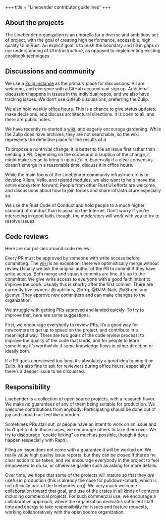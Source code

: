 +++
title = "Linebender contributor guidelines"
+++

## About the projects

The Linebender organization is an umbrella for a diverse and ambitious set of project, with the goal of creating high performance, accessible, high quality UI in Rust. An explicit goal is to push the boundary and fill in gaps in our understanding of UI infrastructure, as opposed to implementing existing cookbook techniques.

## Discussions and community

We use a [Zulip instance](https://xi.zulipchat.com/) as the primary place for discussions. All are welcome, and everyone with a GitHub account can sign up. Additional discussion happens in issues in the individual repos, and we also have tracking issues. We don’t use GitHub discussions, preferring the Zulip.

We also hold weekly [office hours]. This is a chance to give status updates, make decisions, and discuss architectural directions. It is open to all, and there are public notes.

We have recently re-started a [wiki], and eagerly encourage gardening. While the Zulip does have archives, they are not searchable, so the wiki represents the definitive place for the results of d

To propose a nontrivial change, it is better to file an issue first rather than sending a PR. Depending on the scope and disruption of the change, it might make sense to bring it up on Zulip. Especially if a clear consensus doesn’t emerge in a reasonable time, discuss it in office hours.

While the main focus of the Linebender community infrastructure is to develop Xilem, Vello, and related modules, we also want to help move the entire ecosystem forward. People from other Rust UI efforts are welcome, and discussions about how to join forces and share infrastructure especially so.

We use the Rust Code of Conduct and hold people to a much higher standard of conduct than is usual on the Internet. Don’t worry if you’re interacting in good faith, though, the moderators will work with you to try to resolve issues.

## Code reviews

Here are our policies around code review:

Every PR must be approved by someone with write access before committing.
The [wiki] is an exception; there we optimistically merge without review
Usually we ask the original author of the PR to commit if they have write access.
Both merge and squash commits are fine, it’s up to the committer.
We give write access to everyone with a good faith intent to improve the code. Usually this is shortly after the first commit.
There are currently five owners: @raphlinus, @dfrg, @DJMcNab, @xStrom, and @cmyr. They approve new committers and can make changes to the organization.

We struggle with getting PRs approved and landed quickly. To try to improve that, here are some suggestions.

First, we encourage everybody to review PRs. It’s a good way for newcomers to get up to speed on the project, and contribute in a meaningful way. There are two goals of the code review process: to improve the quality of the code that lands, and for people to learn something; it’s worthwhile if some knowledge flows in either direction or ideally both.

If a PR goes unreviewed too long, it’s absolutely a good idea to ping it on Zulip. It’s also fine to ask for reviewers during office hours, especially if there’s a deeper issue to be discussed.

## Responsibility

Linebender is a collection of open source projects, with a research flavor. We make no guarantees of any of them being suitable for production. We welcome contributions from anybody. Participating should be done out of joy and should not feel like a burden.

Sometimes PRs stall out, or people have an intent to work on an issue and don’t get to it. In those cases, we encourage others to take them over. We try to discourage “cookie licking” as much as possible, though it does happen (especially with Raph).

Filing an issue does not come with a guarantee it will be worked on. We really value high quality issue reports, but they can be closed if there’s no clear action to be taken, and we encourage everybody in the project to feel empowered to do so, or otherwise garden such as asking for more details.

Over time, we hope that some of the projects will mature so that they *are* useful in production (this is already the case for pulldown-cmark, which is not officially part of the linebender org). We very much welcome collaboration toward that goal, and use of the crates in all kinds of contexts including commercial projects. For such commercial use, we encourage a collaborative approach, where the organization dedicates sufficient staff time and energy to take responsibility for issues and feature requests, working collaboratively with the open source organization.

[cookie licking]: https://devblogs.microsoft.com/oldnewthing/20091201-00/?p=15843
[office hours]: /wiki/office-hours
[wiki]: /wiki
